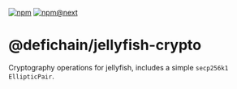 [![npm](https://img.shields.io/npm/v/@defichain/jellyfish-crypto)](https://www.npmjs.com/package/@defichain/jellyfish-crypto/v/latest)
[![npm@next](https://img.shields.io/npm/v/@defichain/jellyfish-crypto/next)](https://www.npmjs.com/package/@defichain/jellyfish-crypto/v/next)

# @defichain/jellyfish-crypto

Cryptography operations for jellyfish, includes a simple `secp256k1` `EllipticPair`.
